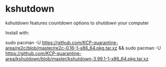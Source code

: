 # kshutdown
kshutdown features countdown options to shutdown your computer


Install with:

sudo pacman -U https://github.com/KCP-quarantine-area/re2c/blob/master/re2c-0.16-1-x86_64.pkg.tar.xz && sudo pacman -U https://github.com/KCP-quarantine-area/kshutdown/blob/master/kshutdown-3.99.1-1-x86_64.pkg.tar.xz
